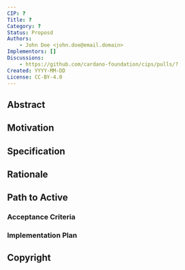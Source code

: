 ```yaml
---
CIP: ?
Title: ?
Category: ?
Status: Proposd
Authors:
    - John Doe <john.doe@email.domain>
Implementors: []
Discussions:
    - https://github.com/cardano-foundation/cips/pulls/?
Created: YYYY-MM-DD
License: CC-BY-4.0
---
```


## Abstract
<!-- A short (\~200 word) description of the proposed solution and the technical issue being addressed. -->

## Motivation
<!-- A clear explanation that introduces the reason for a proposal, its use cases and stakeholders. If the CIP changes an established design then it must outline design issues that motivate a rework. For complex proposals, authors must write a Cardano Problem Statement (CPS) as defined in CIP-9999 and link to it as the `Motivation`. -->

## Specification
<!-- The technical specification should describe the proposed improvement in sufficient technical detail. In particular, it should provide enough information that an implementation can be performed solely on the basis of the design in the CIP. This is necessary to facilitate multiple, interoperable implementations. -->

## Rationale
<!-- The rationale fleshes out the specification by describing what motivated the design and what led to particular design decisions. It should describe alternate designs considered and related work. The rationale should provide evidence of consensus within the community and discuss significant objections or concerns raised during the discussion.

It must also explain how the proposal affects the backward compatibility of existing solutions when applicable. If the proposal responds to a CPS, the 'Rationale' section should explain how it addresses the CPS, and answer any questions that the CPS poses for potential solutions.
-->

## Path to Active
### Acceptance Criteria
<!-- Describes what are the acceptance criteria whereby a proposal becomes 'Active' -->

### Implementation Plan
<!-- A plan to meet those criteria. Or `N/A` if not applicable. -->

## Copyright
<!-- The CIP must be explicitly licensed under acceptable copyright terms. -->




[CC-BY-4.0]: https://creativecommons.org/licenses/by/4.0/legalcode
[Apache-2.0]: http://www.apache.org/licenses/LICENSE-2.0
